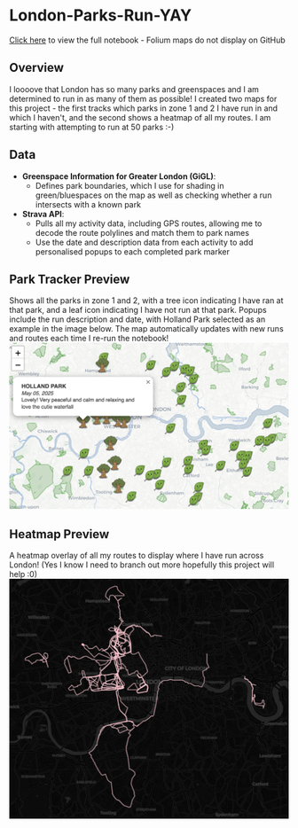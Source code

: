 # London-Parks-Run-YAY
[Click here](https://nbviewer.org/github/hmcooper1/London-Parks-Run-YAY/blob/main/london_parks_run_yay.ipynb?flush_cache=true) to view the full notebook - Folium maps do not display on GitHub

## Overview
I loooove that London has so many parks and greenspaces and I am determined to run in as many of them as possible! I created two maps for this project - the first tracks which parks in zone 1 and 2 I have run in and which I haven't, and the second shows a heatmap of all my routes. I am starting with attempting to run at 50 parks :-)

## Data
- **Greenspace Information for Greater London (GiGL)**:
  - Defines park boundaries, which I use for shading in green/bluespaces on the map as well as checking whether a run intersects with a known park
- **Strava API**:
  - Pulls all my activity data, including GPS routes, allowing me to decode the route polylines and match them to park names
  - Use the date and description data from each activity to add personalised popups to each completed park marker

## Park Tracker Preview
Shows all the parks in zone 1 and 2, with a tree icon indicating I have ran at that park, and a leaf icon indicating I have not run at that park. Popups include the run description and date, with Holland Park selected as an example in the image below. The map automatically updates with new runs and routes each time I re-run the notebook!
![Parks](map_previews/park_tracker_preview2.png)

## Heatmap Preview
A heatmap overlay of all my routes to display where I have run across London! (Yes I know I need to branch out more hopefully this project will help :0)
![Heatmap](map_previews/heatmap_preview.png)
